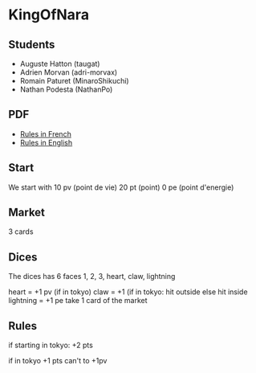 # KingOfNara

## Students
- Auguste Hatton (taugat)
- Adrien Morvan (adri-morvax)
- Romain Paturet (MinaroShikuchi)
- Nathan Podesta (NathanPo)

## PDF
- [Rules in French](https://www.letempledujeu.fr/IMG/pdf/king_of_tokyo.pdf)
- [Rules in English](https://cdn.1j1ju.com/medias/f9/2f/9b-king-of-tokyo-rulebook.pdf)

## Start
We start with
10 pv (point de vie)
20 pt (point)
0 pe (point d'energie)

## Market
3 cards

## Dices
The dices has 6 faces
1, 2, 3, heart, claw, lightning

heart = +1 pv (if in tokyo)
claw = +1 (if in tokyo: hit outside else hit inside
lightning = +1 pe take 1 card of the market

## Rules
if starting in tokyo:
	+2 pts

if in tokyo
  +1 pts
	can't to +1pv
